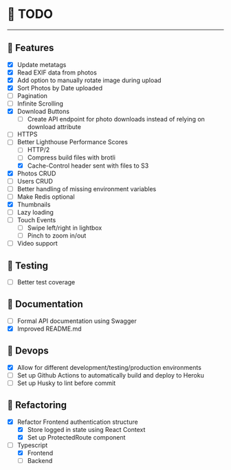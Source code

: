 # 📝 TODO

---

## 🚀 Features
- [x] Update metatags
- [x] Read EXIF data from photos
- [x] Add option to manually rotate image during upload
- [x] Sort Photos by Date uploaded
- [ ] Pagination
- [ ] Infinite Scrolling
- [x] Download Buttons
   - [ ] Create API endpoint for photo downloads instead of relying on download attribute
- [ ] HTTPS
- [ ] Better Lighthouse Performance Scores
  - [ ] HTTP/2
  - [ ] Compress build files with brotli
  - [x] Cache-Control header sent with files to S3
- [x] Photos CRUD
- [ ] Users CRUD
- [ ] Better handling of missing environment variables
- [ ] Make Redis optional
- [x] Thumbnails
- [ ] Lazy loading
- [ ] Touch Events
   - [ ] Swipe left/right in lightbox
   - [ ] Pinch to zoom in/out
- [ ] Video support
## 🧪 Testing
- [ ] Better test coverage
## 📄 Documentation
- [ ] Formal API documentation using Swagger
- [x] Improved README.md
## 🔧 Devops
- [x] Allow for different development/testing/production environments
- [ ] Set up Github Actions to automatically build and deploy to Heroku
- [ ] Set up Husky to lint before commit
## 💪 Refactoring
- [x] Refactor Frontend authentication structure
  - [x] Store logged in state using React Context
  - [x] Set up ProtectedRoute component
- [ ] Typescript
  - [x] Frontend
  - [ ] Backend
